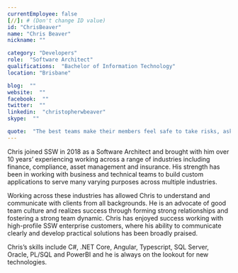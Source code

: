 ```yaml
---
currentEmployee: false
[//]: # (Don't change ID value)
id: "ChrisBeaver"
name: "Chris Beaver"
nickname: ""

category: "Developers"
role:  "Software Architect"
qualifications:  "Bachelor of Information Technology"
location: "Brisbane"

blog:  ""
website:  ""
facebook:  ""
twitter:  ""
linkedin:  "christopherwbeaver"
skype:  ""

quote:  "The best teams make their members feel safe to take risks, ask questions and to be themselves. "
---
```


Chris joined SSW in 2018 as a Software Architect and brought with him over 10 years’ experiencing working across a range of industries including finance, compliance, asset management and insurance. His strength has been in working with business and technical teams to build custom applications to serve many varying purposes across multiple industries.  

Working across these industries has allowed Chris to understand and communicate with clients from all backgrounds. He is an advocate of good team culture and realizes success through forming strong relationships and fostering a strong team dynamic. Chris has enjoyed success working with high-profile SSW enterprise customers, where his ability to communicate clearly and develop practical solutions has been broadly praised.  

Chris’s skills include C#, .NET Core, Angular, Typescript, SQL Server, Oracle, PL/SQL and PowerBI and he is always on the lookout for new technologies.  